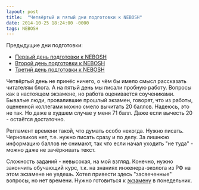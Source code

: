 ```yaml
---
layout: post
title:  "Четвёртый и пятый дни подготовки к NEBOSH"
date: 2014-10-25 18:24:00 -0000
tags: NEBOSH
---
```


Предыдущие дни подготовки:

- [Первый день подготовки к NEBOSH](/blog/2014/nebosh-day1)
- [Второй день подготовки к NEBOSH](/blog/2014/nebosh-day2)
- [Третий день подготовки к NEBOSH](/blog/2014/nebosh-day3)

Четвёртый день не принёс ничего, о чём бы имело смысл рассказать читателям блога. А на пятый день мы писали пробную работу. Вопросы как в настоящем экзамене, но работа оценивается соучениками. Бывалые люди, провалившие прошлый экзамен, говорят, что из работы, оцененной коллегами можно смело вычитать 20 баллов. Надеюсь, это не так. Но даже в худшем случае у меня 71 балл. Даже если вычесть 20 - остаётся достаточно.

Регламент времени такой, что думать особо некогда. Нужно писать. Черновиков нет, т.е. нужно писать сразу и по делу. За лишнюю информацию баллов не снимают, так что если начал уходить "не туда" - можно даже не зачёркивать текст.

Сложность заданий - невысокая, на мой взгляд. Конечно, нужно закончить обучающий курс, т.к. на знаниях инженера-эколога из РФ на этом экзамене не уедешь. Хотел привести здесь "засвеченные" вопросы, но нет времени. Нужно готовиться к [экзамену](/blog/2014/nebosh-exam) в понедельник.
